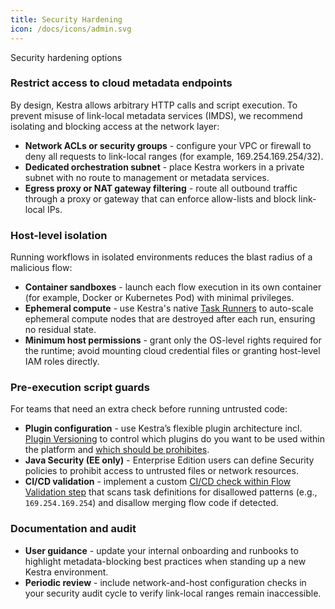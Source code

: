 ```yaml
---
title: Security Hardening
icon: /docs/icons/admin.svg
---
```


Security hardening options

### Restrict access to cloud metadata endpoints

By design, Kestra allows arbitrary HTTP calls and script execution. To prevent misuse of link-local metadata services (IMDS), we recommend isolating and blocking access at the network layer:

- **Network ACLs or security groups** - configure your VPC or firewall to deny all requests to link-local ranges (for example, 169.254.169.254/32).
- **Dedicated orchestration subnet** - place Kestra workers in a private subnet with no route to management or metadata services.
- **Egress proxy or NAT gateway filtering** - route all outbound traffic through a proxy or gateway that can enforce allow-lists and block link-local IPs.

### Host-level isolation

Running workflows in isolated environments reduces the blast radius of a malicious flow:

- **Container sandboxes** - launch each flow execution in its own container (for example, Docker or Kubernetes Pod) with minimal privileges.
- **Ephemeral compute** - use Kestra's native [Task Runners](../06.enterprise/04.scalability/task-runners.md) to auto-scale ephemeral compute nodes that are destroyed after each run, ensuring no residual state.
- **Minimum host permissions** - grant only the OS-level rights required for the runtime; avoid mounting cloud credential files or granting host-level IAM roles directly.

### Pre-execution script guards

For teams that need an extra check before running untrusted code:

- **Plugin configuration** - use Kestra’s flexible plugin architecture incl. [Plugin Versioning](../06.enterprise/05.instance/versioned-plugins.md) to control which plugins do you want to be used within the platform and [which should be prohibites](../06.enterprise/02.governance/worker-isolation.md).
- **Java Security (EE only)** - Enterprise Edition users can define Security policies to prohibit access to untrusted files or network resources.
- **CI/CD validation** - implement a custom [CI/CD check within Flow Validation step](../version-control-cicd/cicd/index.md) that scans task definitions for disallowed patterns (e.g., `169.254.169.254`) and disallow merging flow code if detected.

### Documentation and audit

- **User guidance** - update your internal onboarding and runbooks to highlight metadata-blocking best practices when standing up a new Kestra environment.
- **Periodic review** - include network-and-host configuration checks in your security audit cycle to verify link-local ranges remain inaccessible.


